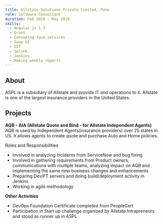 ```yaml
---
title: Allstate Solutions Private Limited, Pune
role: Software Consultant
duration: Feb 2018 - May 2019
skills:
  - Angular js 1.3
  - Grunt
  - Consuming Java services
  - Soap UI
  - GIT
  - Splunk
  - Jenkins
  - Making weekly reports
---
```


## About
ASPL is a subsidiary of Allstate and provide IT and operations to it. Allstate is one of the largest insurance providers in the United States.

## Projects

**AQB - AIA (Allstate Quote and Bind - for Allstate Independent Agents)**
<br>
AQB is used by Independent Agents(insurance providers) over 25 states in US. It allows agents to create quote and purchase Auto and Home policies.

Roles and Responsibilities
*	Involved in analyzing incidents from ServiceNow and bug fixing
*	Involved in gathering requirements from Product owners, communications with multiple teams, analyzing impact on AQB and implementing the same new business changes and enhancements 
*	Preparing Dev/FT servers and doing build/deployment activity in Jenkins
*   Working in agile methodology

**Other Activities**
*   DevOps Foundation Certificate completed from PeopleCert
*   Participation in Start up challenge organized by Allstate Intrapreneurs and stood as runner up in ASPL


